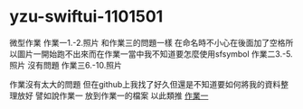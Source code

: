 # yzu-swiftui-1101501
微型作業
作業一1.-2.照片
和作業三的問題一樣 在命名時不小心在後面加了空格所以圖片一開始跑不出來而在作業一當中我不知道要怎麼使用sfsymbol
作業二3.-5.照片
沒有問題
作業三6.-10.照片

作業沒有太大的問題
但在github上我找了好久但還是不知道要如何將我的資料整理放好
譬如說作業一 放到作業一的檔案
以此類推
[作業一]()
